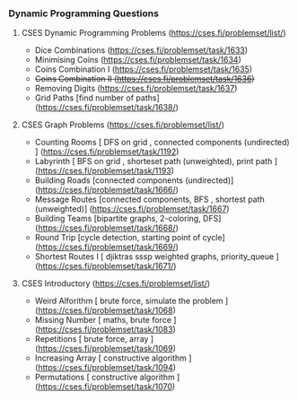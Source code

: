 ### Dynamic Programming Questions
 

1. CSES Dynamic Programming Problems  (https://cses.fi/problemset/list/)
     - Dice Combinations  (https://cses.fi/problemset/task/1633)
     - Minimising Coins  (https://cses.fi/problemset/task/1634)
     - Coins Combination I  (https://cses.fi/problemset/task/1635)
     - ~~Coins Combination II (https://cses.fi/problemset/task/1636)~~ 
     - Removing Digits  (https://cses.fi/problemset/task/1637)
     - Grid Paths [find number of paths]  (https://cses.fi/problemset/task/1638/)
     
     
2. CSES Graph Problems (https://cses.fi/problemset/list/)
     - Counting Rooms  [ DFS on grid , connected components (undirected) ] (https://cses.fi/problemset/task/1192)
     - Labyrinth  [ BFS on grid , shorteset path (unweighted), print path ] (https://cses.fi/problemset/task/1193)
     - Building Roads [connected components (undirected)]  (https://cses.fi/problemset/task/1666/)
     - Message Routes [connected components, BFS , shortest path (unweighted)] (https://cses.fi/problemset/task/1667)
     - Building Teams [bipartite graphs, 2-coloring, DFS] (https://cses.fi/problemset/task/1668/)
     - Round Trip [cycle detection, starting point of cycle] (https://cses.fi/problemset/task/1669/)
     - Shortest Routes I [ djiktras sssp weighted graphs, priority_queue ] (https://cses.fi/problemset/task/1671/)

3. CSES Introductory (https://cses.fi/problemset/list/)
     - Weird Alforithm [ brute force, simulate the problem ] (https://cses.fi/problemset/task/1068)
     - Missing Number  [ maths, brute force ] (https://cses.fi/problemset/task/1083)
     - Repetitions [ brute force, array ]  (https://cses.fi/problemset/task/1069)
     - Increasing Array [ constructive algorithm ] (https://cses.fi/problemset/task/1094)
     - Permutations [ constructive algorithm ] (https://cses.fi/problemset/task/1070)